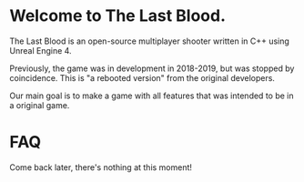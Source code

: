 # Welcome to The Last Blood.
 
The Last Blood is an open-source multiplayer shooter written in C++ using Unreal Engine 4.

Previously, the game was in development in 2018-2019, but was stopped by coincidence. This is "a rebooted version" from the original developers.

Our main goal is to make a game with all features that was intended to be in a original game.

# FAQ

Come back later, there's nothing at this moment!
